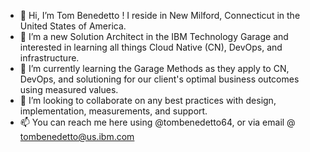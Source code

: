 - 👋 Hi, I’m Tom Benedetto ! I reside in New Milford, Connecticut in the United States of America. 
- 👀 I’m a new Solution Architect in the IBM Technology Garage and interested in learning all things Cloud Native (CN), DevOps, and infrastructure.
- 🌱 I’m currently learning the Garage Methods as they apply to CN, DevOps, and solutioning for our client's optimal business outcomes using measured values.
- 💞️ I’m looking to collaborate on any best practices with design, implementation, measurements, and support.
- 📫 You can reach me here using @tombenedetto64, or via email @ tombenedetto@us.ibm.com

<!---
tombenedetto64/tombenedetto64 is a ✨ special ✨ repository because its `README.md` (this file) appears on your GitHub profile.
You can click the Preview link to take a look at your changes.
--->
